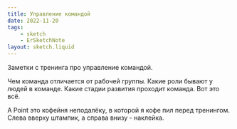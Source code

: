 ```yaml
---
title: Управление командой
date: 2022-11-20
tags:
    - sketch
    - ErSketchNote
layout: sketch.liquid
---
```


Заметки с тренинга про управление командой.

Чем команда отличается от рабочей группы. Какие роли бывают у людей в команде. Какие стадии развития проходит команда. Вот это всё.

А Point это кофейня неподалёку, в которой я кофе пил перед тренингом. Слева вверху штампик, а справа внизу - наклейка.
